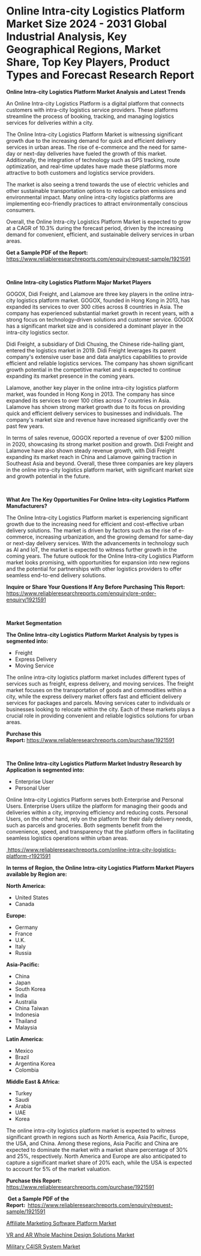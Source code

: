 <p><h1>Online Intra-city Logistics Platform Market Size 2024 - 2031 Global Industrial Analysis, Key Geographical Regions, Market Share, Top Key Players, Product Types and Forecast Research Report</h1></p><p><strong>Online Intra-city Logistics Platform Market Analysis and Latest Trends</strong></p>
<p><p>An Online Intra-city Logistics Platform is a digital platform that connects customers with intra-city logistics service providers. These platforms streamline the process of booking, tracking, and managing logistics services for deliveries within a city.</p><p>The Online Intra-city Logistics Platform Market is witnessing significant growth due to the increasing demand for quick and efficient delivery services in urban areas. The rise of e-commerce and the need for same-day or next-day deliveries have fueled the growth of this market. Additionally, the integration of technology such as GPS tracking, route optimization, and real-time updates have made these platforms more attractive to both customers and logistics service providers.</p><p>The market is also seeing a trend towards the use of electric vehicles and other sustainable transportation options to reduce carbon emissions and environmental impact. Many online intra-city logistics platforms are implementing eco-friendly practices to attract environmentally conscious consumers.</p><p>Overall, the Online Intra-city Logistics Platform Market is expected to grow at a CAGR of 10.3% during the forecast period, driven by the increasing demand for convenient, efficient, and sustainable delivery services in urban areas.</p></p>
<p><strong>Get a Sample PDF of the Report:&nbsp;</strong> <a href="https://www.reliableresearchreports.com/enquiry/request-sample/1921591">https://www.reliableresearchreports.com/enquiry/request-sample/1921591</a></p>
<p>&nbsp;</p>
<p><strong>Online Intra-city Logistics Platform Major Market Players</strong></p>
<p><p>GOGOX, Didi Freight, and Lalamove are three key players in the online intra-city logistics platform market. GOGOX, founded in Hong Kong in 2013, has expanded its services to over 300 cities across 8 countries in Asia. The company has experienced substantial market growth in recent years, with a strong focus on technology-driven solutions and customer service. GOGOX has a significant market size and is considered a dominant player in the intra-city logistics sector.</p><p>Didi Freight, a subsidiary of Didi Chuxing, the Chinese ride-hailing giant, entered the logistics market in 2019. Didi Freight leverages its parent company's extensive user base and data analytics capabilities to provide efficient and reliable logistics services. The company has shown significant growth potential in the competitive market and is expected to continue expanding its market presence in the coming years.</p><p>Lalamove, another key player in the online intra-city logistics platform market, was founded in Hong Kong in 2013. The company has since expanded its services to over 100 cities across 7 countries in Asia. Lalamove has shown strong market growth due to its focus on providing quick and efficient delivery services to businesses and individuals. The company's market size and revenue have increased significantly over the past few years.</p><p>In terms of sales revenue, GOGOX reported a revenue of over $200 million in 2020, showcasing its strong market position and growth. Didi Freight and Lalamove have also shown steady revenue growth, with Didi Freight expanding its market reach in China and Lalamove gaining traction in Southeast Asia and beyond. Overall, these three companies are key players in the online intra-city logistics platform market, with significant market size and growth potential in the future.</p></p>
<p>&nbsp;</p>
<p><strong>What Are The Key Opportunities For Online Intra-city Logistics Platform Manufacturers?</strong></p>
<p><p>The Online Intra-city Logistics Platform market is experiencing significant growth due to the increasing need for efficient and cost-effective urban delivery solutions. The market is driven by factors such as the rise of e-commerce, increasing urbanization, and the growing demand for same-day or next-day delivery services. With the advancements in technology such as AI and IoT, the market is expected to witness further growth in the coming years. The future outlook for the Online Intra-city Logistics Platform market looks promising, with opportunities for expansion into new regions and the potential for partnerships with other logistics providers to offer seamless end-to-end delivery solutions.</p></p>
<p><strong>Inquire or Share Your Questions If Any Before Purchasing This Report:</strong> <a href="https://www.reliableresearchreports.com/enquiry/pre-order-enquiry/1921591">https://www.reliableresearchreports.com/enquiry/pre-order-enquiry/1921591</a></p>
<p>&nbsp;</p>
<p><strong>Market Segmentation</strong></p>
<p><strong>The Online Intra-city Logistics Platform Market Analysis by types is segmented into:</strong></p>
<p><ul><li>Freight</li><li>Express Delivery</li><li>Moving Service</li></ul></p>
<p><p>The online intra-city logistics platform market includes different types of services such as freight, express delivery, and moving services. The freight market focuses on the transportation of goods and commodities within a city, while the express delivery market offers fast and efficient delivery services for packages and parcels. Moving services cater to individuals or businesses looking to relocate within the city. Each of these markets plays a crucial role in providing convenient and reliable logistics solutions for urban areas.</p></p>
<p><strong>Purchase this Report:&nbsp;</strong><a href="https://www.reliableresearchreports.com/purchase/1921591">https://www.reliableresearchreports.com/purchase/1921591</a></p>
<p>&nbsp;</p>
<p><strong>The Online Intra-city Logistics Platform Market Industry Research by Application is segmented into:</strong></p>
<p><ul><li>Enterprise User</li><li>Personal User</li></ul></p>
<p><p>Online Intra-city Logistics Platform serves both Enterprise and Personal Users. Enterprise Users utilize the platform for managing their goods and deliveries within a city, improving efficiency and reducing costs. Personal Users, on the other hand, rely on the platform for their daily delivery needs, such as parcels and groceries. Both segments benefit from the convenience, speed, and transparency that the platform offers in facilitating seamless logistics operations within urban areas.</p></p>
<p><a href="https://www.reliableresearchreports.com/online-intra-city-logistics-platform-r1921591">&nbsp;https://www.reliableresearchreports.com/online-intra-city-logistics-platform-r1921591</a></p>
<p><strong>In terms of Region, the Online Intra-city Logistics Platform Market Players available by Region are:</strong></p>
<p>
    <p> <strong> North America: </strong>
        <ul>
            <li>United States</li>
            <li>Canada</li>
        </ul>
        </p> 
    <p> <strong> Europe: </strong>
        <ul>
            <li>Germany</li>
            <li>France</li>
            <li>U.K.</li>
            <li>Italy</li>
            <li>Russia</li>
        </ul>
        </p> 
    <p> <strong> Asia-Pacific: </strong>
        <ul>
            <li>China</li>
            <li>Japan</li>
            <li>South Korea</li>
            <li>India</li>
            <li>Australia</li>
            <li>China Taiwan</li>
            <li>Indonesia</li>
            <li>Thailand</li>
            <li>Malaysia</li>
        </ul>
        </p> 
    <p> <strong> Latin America: </strong>
        <ul>
            <li>Mexico</li>
            <li>Brazil</li>
            <li>Argentina Korea</li>
            <li>Colombia</li>
        </ul>
        </p> 
    <p> <strong> Middle East & Africa: </strong>
        <ul>
            <li>Turkey</li>
            <li>Saudi</li>
            <li>Arabia</li>
            <li>UAE</li>
            <li>Korea</li>
        </ul>
    </p>
    </p>
<p><p>The online intra-city logistics platform market is expected to witness significant growth in regions such as North America, Asia Pacific, Europe, the USA, and China. Among these regions, Asia Pacific and China are expected to dominate the market with a market share percentage of 30% and 25%, respectively. North America and Europe are also anticipated to capture a significant market share of 20% each, while the USA is expected to account for 5% of the market valuation.</p></p>
<p><strong>Purchase this Report: </strong><a href="https://www.reliableresearchreports.com/purchase/1921591">https://www.reliableresearchreports.com/purchase/1921591</a></p>
<p>&nbsp;<strong>Get a Sample PDF of the Report:&nbsp;&nbsp;</strong><a href="https://www.reliableresearchreports.com/enquiry/request-sample/1921591">https://www.reliableresearchreports.com/enquiry/request-sample/1921591</a></p>
<p><strong></strong></p>
<p><p><a href="https://github.com/RosemarieLeffler2023/Market-Research-Report-List-1/blob/main/affiliate-marketing-software-platform-market.md">Affiliate Marketing Software Platform Market</a></p><p><a href="https://github.com/susanjprice2023/Market-Research-Report-List-1/blob/main/vr-and-ar-whole-machine-design-solutions-market.md">VR and AR Whole Machine Design Solutions Market</a></p><p><a href="https://github.com/nancykennedykellievqfqt2/Market-Research-Report-List-2/blob/main/military-c4isr-system-market.md">Military C4ISR System Market</a></p></p>